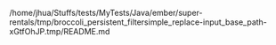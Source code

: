 /home/jhua/Stuffs/tests/MyTests/Java/ember/super-rentals/tmp/broccoli_persistent_filtersimple_replace-input_base_path-xGtfOhJP.tmp/README.md